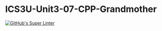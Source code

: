 # ICS3U-Unit3-07-CPP-Grandmother

[![GitHub's Super Linter](https://github.com/dbcalitis/ICS3U-Unit3-07-CPP-Grandmother/workflows/GitHub's%20Super%20Linter/badge.svg)](https://github.com/dbcalitis/ICS3U-Unit3-07-CPP-Grandmother/actions)

